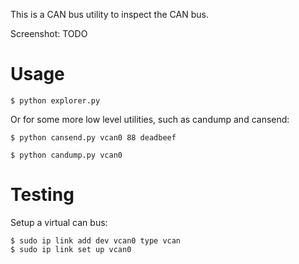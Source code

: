 
This is a CAN bus utility to inspect the CAN bus.

Screenshot: TODO

# Usage

    $ python explorer.py

Or for some more low level utilities, such as candump and cansend:

    $ python cansend.py vcan0 88 deadbeef

    $ python candump.py vcan0

# Testing

Setup a virtual can bus:

    $ sudo ip link add dev vcan0 type vcan
    $ sudo ip link set up vcan0

